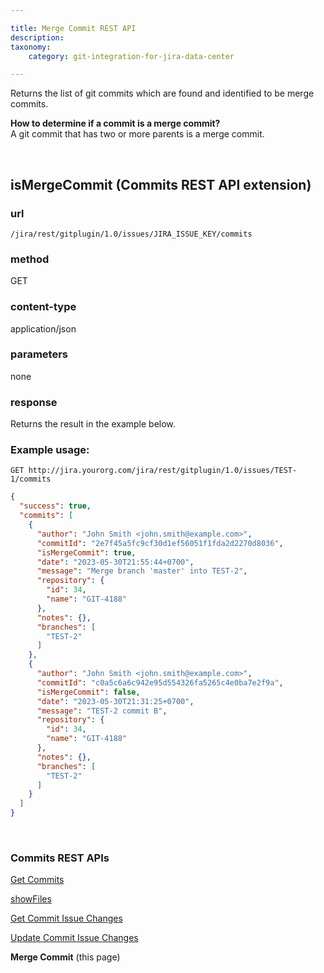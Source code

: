 ```yaml
---

title: Merge Commit REST API
description:
taxonomy:
    category: git-integration-for-jira-data-center

---
```


Returns the list of git commits which are found and identified to be merge commits.

<div class="bbb-callout bbb--info">
    <div class="irow">
    <div class="ilogobox">
        <span class="logoimg"></span>
    </div>
    <div class="imsgbox">
        <b>How to determine if a commit is a merge commit?</b><br>
        A git commit that has two or more parents is a merge commit.
    </div>
    </div>
</div>

&nbsp;

## isMergeCommit (Commits REST API extension)

### url
`/jira/rest/gitplugin/1.0/issues/JIRA_ISSUE_KEY/commits`

### method
GET

### content-type
application/json

### parameters
none

### response
Returns the result in the example below.

### Example usage:
`GET http://jira.yourorg.com/jira/rest/gitplugin/1.0/issues/TEST-1/commits`

```json
{
  "success": true,
  "commits": [
    {
      "author": "John Smith <john.smith@example.com>",
      "commitId": "2e7f45a5fc9cf30d1ef56051f1fda2d2270d8036",
      "isMergeCommit": true,
      "date": "2023-05-30T21:55:44+0700",
      "message": "Merge branch 'master' into TEST-2",
      "repository": {
        "id": 34,
        "name": "GIT-4188"
      },
      "notes": {},
      "branches": [
        "TEST-2"
      ]
    },
    {
      "author": "John Smith <john.smith@example.com>",
      "commitId": "c0a5c6a6c942e95d554326fa5265c4e0ba7e2f9a",
      "isMergeCommit": false,
      "date": "2023-05-30T21:31:25+0700",
      "message": "TEST-2 commit B",
      "repository": {
        "id": 34,
        "name": "GIT-4188"
      },
      "notes": {},
      "branches": [
        "TEST-2"
      ]
    }
  ]
}
```

&nbsp;

### Commits REST APIs

[Get Commits](/git-integration-for-jira-data-center/get-Commits-gij-self-managed)

[showFiles](/git-integration-for-jira-data-center/showfiles-gij-self-managed)

[Get Commit Issue Changes](/git-integration-for-jira-data-center/get-commit-issue-changes-gij-self-managed)

[Update Commit Issue Changes](/git-integration-for-jira-data-center/update-commit-issue-changes-gij-self-managed)

**Merge Commit** (this page)

